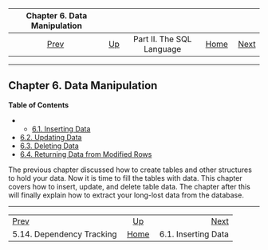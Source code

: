 

|             Chapter 6. Data Manipulation             |                                            |                           |                                                       |                                                |
| :--------------------------------------------------: | :----------------------------------------- | :-----------------------: | ----------------------------------------------------: | ---------------------------------------------: |
| [Prev](ddl-depend.html "5.14. Dependency Tracking")  | [Up](sql.html "Part II. The SQL Language") | Part II. The SQL Language | [Home](index.html "PostgreSQL 17devel Documentation") |  [Next](dml-insert.html "6.1. Inserting Data") |

***

## Chapter 6. Data Manipulation

**Table of Contents**

  * *   [6.1. Inserting Data](dml-insert.html)
  * [6.2. Updating Data](dml-update.html)
  * [6.3. Deleting Data](dml-delete.html)
  * [6.4. Returning Data from Modified Rows](dml-returning.html)

The previous chapter discussed how to create tables and other structures to hold your data. Now it is time to fill the tables with data. This chapter covers how to insert, update, and delete table data. The chapter after this will finally explain how to extract your long-lost data from the database.

***

|                                                      |                                                       |                                                |
| :--------------------------------------------------- | :---------------------------------------------------: | ---------------------------------------------: |
| [Prev](ddl-depend.html "5.14. Dependency Tracking")  |       [Up](sql.html "Part II. The SQL Language")      |  [Next](dml-insert.html "6.1. Inserting Data") |
| 5.14. Dependency Tracking                            | [Home](index.html "PostgreSQL 17devel Documentation") |                            6.1. Inserting Data |
